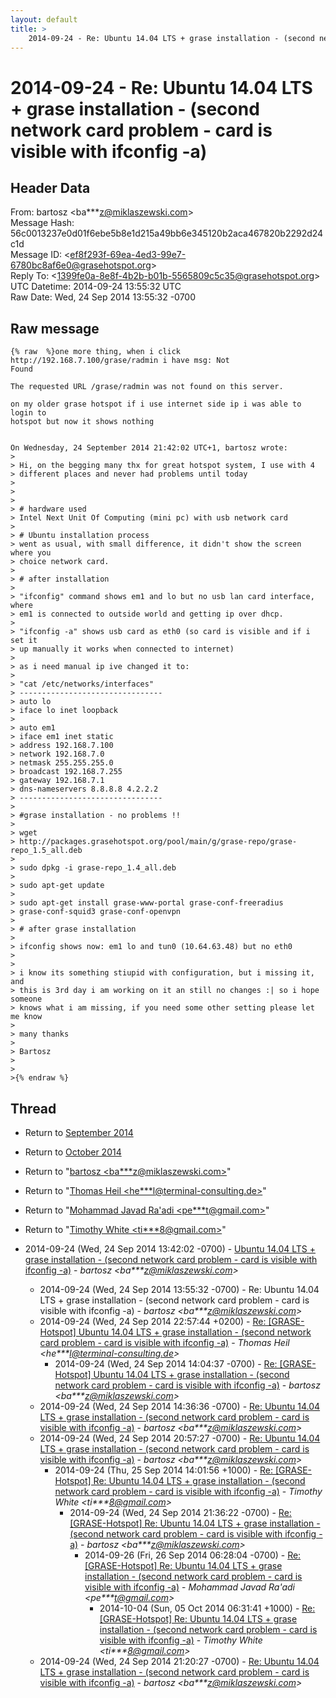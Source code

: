 ```yaml
---
layout: default
title: >
    2014-09-24 - Re: Ubuntu 14.04 LTS + grase installation - (second network card problem - card is visible with ifconfig -a)
---
```


# 2014-09-24 - Re: Ubuntu 14.04 LTS + grase installation - (second network card problem - card is visible with ifconfig -a)

## Header Data

From: bartosz \<ba***z@miklaszewski.com\><br>
Message Hash: 56c0013237e0d01f6ebe5b8e1d215a49bb6e345120b2aca467820b2292d24c1d<br>
Message ID: \<ef8f293f-69ea-4ed3-99e7-6780bc8af6e0@grasehotspot.org\><br>
Reply To: \<1399fe0a-8e8f-4b2b-b01b-5565809c5c35@grasehotspot.org\><br>
UTC Datetime: 2014-09-24 13:55:32 UTC<br>
Raw Date: Wed, 24 Sep 2014 13:55:32 -0700<br>

## Raw message

```
{% raw  %}one more thing, when i click http://192.168.7.100/grase/radmin i have msg: Not 
Found

The requested URL /grase/radmin was not found on this server.

on my older grase hotspot if i use internet side ip i was able to login to 
hotspot but now it shows nothing


On Wednesday, 24 September 2014 21:42:02 UTC+1, bartosz wrote:
>
> Hi, on the begging many thx for great hotspot system, I use with 4 
> different places and never had problems until today
>
>
>
> # hardware used
> Intel Next Unit Of Computing (mini pc) with usb network card
>
> # Ubuntu installation process
> went as usual, with small difference, it didn't show the screen where you 
> choice network card. 
>
> # after installation
>
> "ifconfig" command shows em1 and lo but no usb lan card interface, where 
> em1 is connected to outside world and getting ip over dhcp.
>
> "ifconfig -a" shows usb card as eth0 (so card is visible and if i set it 
> up manually it works when connected to internet)
>
> as i need manual ip ive changed it to:
>
> "cat /etc/networks/interfaces"
> --------------------------------
> auto lo
> iface lo inet loopback
>
> auto em1
> iface em1 inet static
> address 192.168.7.100
> network 192.168.7.0
> netmask 255.255.255.0
> broadcast 192.168.7.255
> gateway 192.168.7.1
> dns-nameservers 8.8.8.8 4.2.2.2
> --------------------------------
>
> #grase installation - no problems !!
>
> wget 
> http://packages.grasehotspot.org/pool/main/g/grase-repo/grase-repo_1.5_all.deb
>
> sudo dpkg -i grase-repo_1.4_all.deb
>
> sudo apt-get update
>
> sudo apt-get install grase-www-portal grase-conf-freeradius 
> grase-conf-squid3 grase-conf-openvpn
>
> # after grase installation
>
> ifconfig shows now: em1 lo and tun0 (10.64.63.48) but no eth0
>
>
> i know its something stiupid with configuration, but i missing it, and 
> this is 3rd day i am working on it an still no changes :| so i hope someone 
> knows what i am missing, if you need some other setting please let me know 
>
> many thanks
>
> Bartosz
>
>
>{% endraw %}
```

## Thread

+ Return to [September 2014](/archive/2014/09)
+ Return to [October 2014](/archive/2014/10)

+ Return to "[bartosz <ba***z<span>@</span>miklaszewski.com>](/authors/ba___z_at_miklaszewski_com)"
+ Return to "[Thomas Heil <he***l<span>@</span>terminal-consulting.de>](/authors/he___l_at_terminalconsulting_de)"
+ Return to "[Mohammad Javad Ra'adi <pe***t<span>@</span>gmail.com>](/authors/pe___t_at_gmail_com)"
+ Return to "[Timothy White <ti***8<span>@</span>gmail.com>](/authors/ti___8_at_gmail_com)"

+ 2014-09-24 (Wed, 24 Sep 2014 13:42:02 -0700) - [Ubuntu 14.04 LTS + grase installation - (second network card problem - card is visible with ifconfig -a)](/archive/2014/09/9d97daa7234b72fc084268066946c3224dfbbb5c4fc894107189d3203d9b4a9e) - _bartosz \<ba***z@miklaszewski.com\>_
  + 2014-09-24 (Wed, 24 Sep 2014 13:55:32 -0700) - Re: Ubuntu 14.04 LTS + grase installation - (second network card problem - card is visible with ifconfig -a) - _bartosz \<ba***z@miklaszewski.com\>_
  + 2014-09-24 (Wed, 24 Sep 2014 22:57:44 +0200) - [Re: [GRASE-Hotspot] Ubuntu 14.04 LTS + grase installation - (second network card problem - card is visible with ifconfig -a)](/archive/2014/09/8ab33fd0769c39ca2893d01c3b055ff0170d50c15281f7dc16ceda30accc4e0e) - _Thomas Heil \<he***l@terminal-consulting.de\>_
    + 2014-09-24 (Wed, 24 Sep 2014 14:04:37 -0700) - [Re: [GRASE-Hotspot] Ubuntu 14.04 LTS + grase installation - (second network card problem - card is visible with ifconfig -a)](/archive/2014/09/d05c1c68cbd212cc2464ecd0a599e84b2ae35434d025d848cf2285b8dc48cec2) - _bartosz \<ba***z@miklaszewski.com\>_
  + 2014-09-24 (Wed, 24 Sep 2014 14:36:36 -0700) - [Re: Ubuntu 14.04 LTS + grase installation - (second network card problem - card is visible with ifconfig -a)](/archive/2014/09/d30763fbb5c65dea014cca185a5cd61b6f25a3ba2eaa1f5ac4fbe86bcc406fee) - _bartosz \<ba***z@miklaszewski.com\>_
  + 2014-09-24 (Wed, 24 Sep 2014 20:57:27 -0700) - [Re: Ubuntu 14.04 LTS + grase installation - (second network card problem - card is visible with ifconfig -a)](/archive/2014/09/28fa10dadb851a4c0a572beed42cdd03f75d40ade31adb4a5a93300dfa133420) - _bartosz \<ba***z@miklaszewski.com\>_
    + 2014-09-24 (Thu, 25 Sep 2014 14:01:56 +1000) - [Re: [GRASE-Hotspot] Re: Ubuntu 14.04 LTS + grase installation - (second network card problem - card is visible with ifconfig -a)](/archive/2014/09/425c6710f96046e8d894ee9536eee0ab246ab7a7d45d39667294ca1e521e9da8) - _Timothy White \<ti***8@gmail.com\>_
      + 2014-09-24 (Wed, 24 Sep 2014 21:36:22 -0700) - [Re: [GRASE-Hotspot] Re: Ubuntu 14.04 LTS + grase installation - (second network card problem - card is visible with ifconfig -a)](/archive/2014/09/c77339e2d331b97b4c826152671a6a294190b18773c7ead2a4d3a82a67ac6b0b) - _bartosz \<ba***z@miklaszewski.com\>_
        + 2014-09-26 (Fri, 26 Sep 2014 06:28:04 -0700) - [Re: [GRASE-Hotspot] Re: Ubuntu 14.04 LTS + grase installation - (second network card problem - card is visible with ifconfig -a)](/archive/2014/09/b9c677c7d7ab323161be39955889626c4bf8f2356d61e54f36c4c90042b4ed49) - _Mohammad Javad Ra'adi \<pe***t@gmail.com\>_
          + 2014-10-04 (Sun, 05 Oct 2014 06:31:41 +1000) - [Re: [GRASE-Hotspot] Re: Ubuntu 14.04 LTS + grase installation - (second network card problem - card is visible with ifconfig -a)](/archive/2014/10/5a2899c17709d12b9527a645efbceeda5fc86eff864dc76a235e647512e8665f) - _Timothy White \<ti***8@gmail.com\>_
  + 2014-09-24 (Wed, 24 Sep 2014 21:20:27 -0700) - [Re: Ubuntu 14.04 LTS + grase installation - (second network card problem - card is visible with ifconfig -a)](/archive/2014/09/2056d7e343c8c3d981019828764b9a87eda4aaf91e953e224db88498c115144f) - _bartosz \<ba***z@miklaszewski.com\>_


